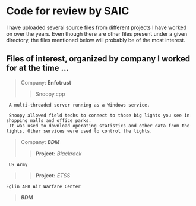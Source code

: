 # Code for review by SAIC

I have uploaded several source files from different projects I have worked on over the years.
Even though there are other files present under a given directory, the files mentioned below will probably be of the most interest.

## Files of interest, organized by company I worked for at the time ...
> Company: **Enfotrust**
>> Snoopy.cpp

     A multi-threaded server running as a Windows service.
     
     Snoopy allowed field techs to connect to those big lights you see in shopping malls and office parks.
     It was used to download operating statistics and other data from the lights. Other services were used to control the lights.
     
> Company: ***BDM***
>> **Project:** *Blackrack*
     
     US Army
     
>> **Project:** *ETSS*
    
    Eglin AFB Air Warfare Center


> ***BDM***
>> 
